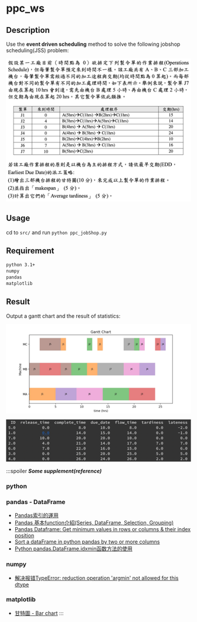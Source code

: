 # ppc_ws

## Description
Use the **event driven scheduling** method to solve the following jobshop scheduling(JSS) problem:

![](https://github.com/colinlee0924/ppc_ws/blob/master/img/Screen%20Shot%202020-05-04%20at%2011.44.19%20PM.png)

## Usage
cd to `src/` and run `python ppc_jobShop.py`

## Requirement
```bash
python 3.1+
numpy
pandas
matplotlib
```

## Result
Output a gantt chart and the result of statistics:
<p align="center">
  <img src="https://github.com/colinlee0924/ppc_ws/blob/master/img/gantt_result.jpg" alt="light bulb icon">
</p>

![](https://github.com/colinlee0924/ppc_ws/blob/master/img/order_statistic.png)

:::spoiler ***Some supplement(reference)***

### python
### pandas - DataFrame
+ [Pandas索引的運用](https://ithelp.ithome.com.tw/articles/10194006)
+ [Pandas 基本function介紹(Series, DataFrame, Selection, Grouping)](https://medium.com/jameslearningnote/%E8%B3%87%E6%96%99%E5%88%86%E6%9E%90-%E6%A9%9F%E5%99%A8%E5%AD%B8%E7%BF%92-%E7%AC%AC2-3%E8%AC%9B-pandas-%E5%9F%BA%E6%9C%ACfunction%E4%BB%8B%E7%B4%B9-series-dataframe-selection-grouping-447a3fa90b60)
+ [Pandas Dataframe: Get minimum values in rows or columns & their index position](https://thispointer.com/pandas-dataframe-get-minimum-values-in-rows-or-columns-their-index-position/)
+ [Sort a dataFrame in python pandas by two or more columns](https://stackoverflow.com/questions/17141558/how-to-sort-a-dataframe-in-python-pandas-by-two-or-more-columns)
+ [Python pandas.DataFrame.idxmin函数方法的使用](https://www.cjavapy.com/article/516/)

### numpy
+ [解决报错TypeError: reduction operation 'argmin' not allowed for this dtype](https://blog.csdn.net/mr_muli/article/details/85918294)

### matplotlib
+ [甘特圖 - Bar chart](https://matplotlib.org/3.1.1/api/_as_gen/matplotlib.pyplot.bar.html)
:::
